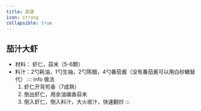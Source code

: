 ```yaml
---
title: 菜谱
icon: strong
collapsible: true
---
```

## 茄汁大虾
- 材料： 虾仁，蒜末（5-6颗）
- 料汁：2勺耗油，1勺生抽，2勺陈醋，4勺番茄酱（没有番茄酱可以用白砂糖替代）
::: info 做法
  1. 虾仁开背煎香（7成熟）
  2. 倒出虾仁，用余油煸香蒜末
  3. 倒入虾仁，倒入料汁，大火收汁，快速翻炒
:::